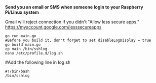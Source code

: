 **Send you an email or SMS when someone login to your Raspberry Pi/Linux system**

Gmail will reject connection if you didn't "Allow less secure apps."  https://myaccount.google.com/lesssecureapps

```
go run main.go
#Before you build it, don't forget to set disableLogDisplay = true
go build main.go
cp main /bin/sshlog
nano /etc/profile.d/log.sh
```

#Add the following line in log.sh
```
#!/bin/bash
/bin/sshlog
```
